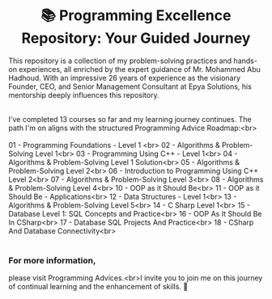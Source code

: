 <h1 align="center">📚 Programming Excellence Repository: Your Guided Journey</h1>

This repository is a collection of my problem-solving practices and hands-on experiences, all enriched by the expert guidance of Mr. Mohammed Abu Hadhoud. With an impressive 26 years of experience as the visionary Founder, CEO, and Senior Management Consultant at Epya Solutions, his mentorship deeply influences this repository.
<br/>
<br/>

I've completed 13 courses so far and my learning journey continues. The path I'm on aligns with the structured Programming Advice Roadmap:\<br>
<br/>
<br/>
01 - Programming Foundations - Level 1 \<br>
02 - Algorithms & Problem-Solving Level 1\<br>
03 - Programming Using C++ - Level 1\<br>
04 - Algorithms & Problem-Solving Level 1 Solution\<br>
05 - Algorithms & Problem-Solving Level 2\<br>
06 - Introduction to Programming Using C++ Level 2\<br>
07 - Algorithms & Problem-Solving Level 3\<br>
08 - Algorithms & Problem-Solving Level 4\<br>
10 - OOP as it Should Be\<br>
11 - OOP as it Should Be - Applications\<br>
12 - Data Structures - Level 1\<br>
13 - Algorithms & Problem-Solving Level 5\<br>
14 - C Sharp Level 1\<br>
15 - Database Level 1: SQL Concepts and Practice\<br>
16 - OOP As It Should Be In CSharp\<br>
17 - Database SQL Projects And Practice\<br>
18 - CSharp And Database Connectivity\<br>
<br/>
<br/>
### For more information, <br/>
please visit Programming Advices.\<br>I invite you to join me on this journey of continual learning and the enhancement of skills. 🚀

